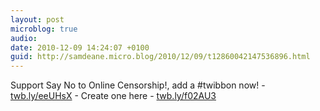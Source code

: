 ```yaml
---
layout: post
microblog: true
audio: 
date: 2010-12-09 14:24:07 +0100
guid: http://samdeane.micro.blog/2010/12/09/t12860042147536896.html
---
```

Support Say No to Online Censorship!, add a #twibbon now! - [twb.ly/eeUHsX](http://twb.ly/eeUHsX) - Create one here - [twb.ly/f02AU3](http://twb.ly/f02AU3)
